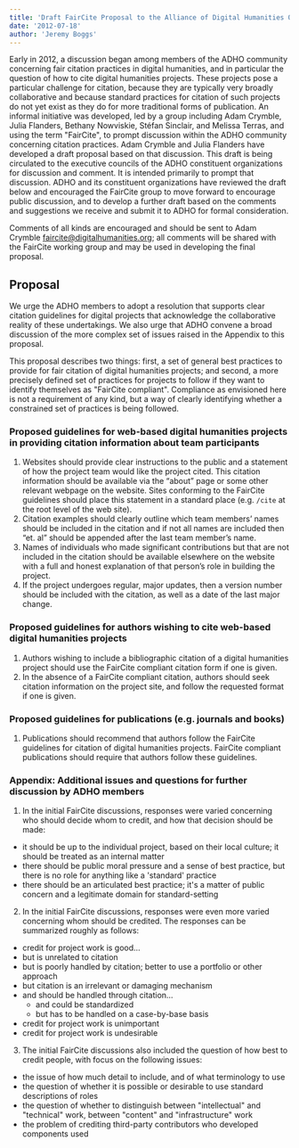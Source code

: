 ```yaml
---
title: 'Draft FairCite Proposal to the Alliance of Digital Humanities Organizations'
date: '2012-07-18'
author: 'Jeremy Boggs'
---
```

Early in 2012, a discussion began among members of the ADHO community concerning fair citation practices in digital humanities, and in particular the question of how to cite digital humanities projects. These projects pose a particular challenge for citation, because they are typically very broadly collaborative and because standard practices for citation of such projects do not yet exist as they do for more traditional forms of publication. An informal initiative was developed, led by a group including Adam Crymble, Julia Flanders, Bethany Nowviskie, Stéfan Sinclair, and Melissa Terras, and using the term "FairCite", to prompt discussion within the ADHO community concerning citation practices. Adam Crymble and Julia Flanders have developed a draft proposal based on that discussion. This draft is being circulated to the executive councils of the ADHO constituent organizations for discussion and comment. It is intended primarily to prompt that discussion. ADHO and its constituent organizations have reviewed the draft below and encouraged the FairCite group to move forward to encourage public discussion, and to develop a further draft based on the comments and suggestions we receive and submit it to ADHO for formal consideration.

Comments of all kinds are encouraged and should be sent to Adam Crymble [faircite@digitalhumanities.org](mailto:faircite@digitalhumanities.org); all comments will be shared with the FairCite working group and may be used in developing the final proposal.

## Proposal

We urge the ADHO members to adopt a resolution that supports clear citation guidelines for digital projects that acknowledge the collaborative reality of these undertakings. We also urge that ADHO convene a broad discussion of the more complex set of issues raised in the Appendix to this proposal.

This proposal describes two things: first, a set of general best practices to provide for fair citation of digital humanities projects; and second, a more precisely defined set of practices for projects to follow if they want to identify themselves as "FairCite compliant". Compliance as envisioned here is not a requirement of any kind, but a way of clearly identifying whether a constrained set of practices is being followed.

### Proposed guidelines for web-based digital humanities projects in providing citation information about team participants

1. Websites should provide clear instructions to the public and a statement of how the project team would like the project cited. This citation information should be available via the “about” page or some other relevant webpage on the website. Sites conforming to the FairCite guidelines should place this statement in a standard place (e.g. `/cite` at the root level of the web site).
2. Citation examples should clearly outline which team members’ names should be included in the citation and if not all names are included then “et. al” should be appended after the last team member’s name.
3. Names of individuals who made significant contributions but that are not included in the citation should be available elsewhere on the website with a full and honest explanation of that person’s role in building the project.
4. If the project undergoes regular, major updates, then a version number should be included with the citation, as well as a date of the last major change.

### Proposed guidelines for authors wishing to cite web-based digital humanities projects

1. Authors wishing to include a bibliographic citation of a digital humanities project should use the FairCite compliant citation form if one is given.
2. In the absence of a FairCite compliant citation, authors should seek citation information on the project site, and follow the requested format if one is given.

### Proposed guidelines for publications (e.g. journals and books)

1. Publications should recommend that authors follow the FairCite guidelines for citation of digital humanities projects. FairCite compliant publications should require that authors follow these guidelines.

### Appendix: Additional issues and questions for further discussion by ADHO members

1. In the initial FairCite discussions, responses were varied concerning who should decide whom to credit, and how that decision should be made: 
  - it should be up to the individual project, based on their local culture; it should be treated as an internal matter
  - there should be public moral pressure and a sense of best practice, but there is no role for anything like a 'standard' practice
  - there should be an articulated best practice; it's a matter of public concern and a legitimate domain for standard-setting
2. In the initial FairCite discussions, responses were even more varied concerning whom should be credited. The responses can be summarized roughly as follows: 
  - credit for project work is good…
  - but is unrelated to citation
  - but is poorly handled by citation; better to use a portfolio or other approach
  - but citation is an irrelevant or damaging mechanism
  - and should be handled through citation… 
      - and could be standardized
      - but has to be handled on a case-by-base basis
  - credit for project work is unimportant
  - credit for project work is undesirable
3. The initial FairCite discussions also included the question of how best to credit people, with focus on the following issues: 
  - the issue of how much detail to include, and of what terminology to use
  - the question of whether it is possible or desirable to use standard descriptions of roles
  - the question of whether to distinguish between "intellectual" and "technical" work, between "content" and "infrastructure" work
  - the problem of crediting third-party contributors who developed components used